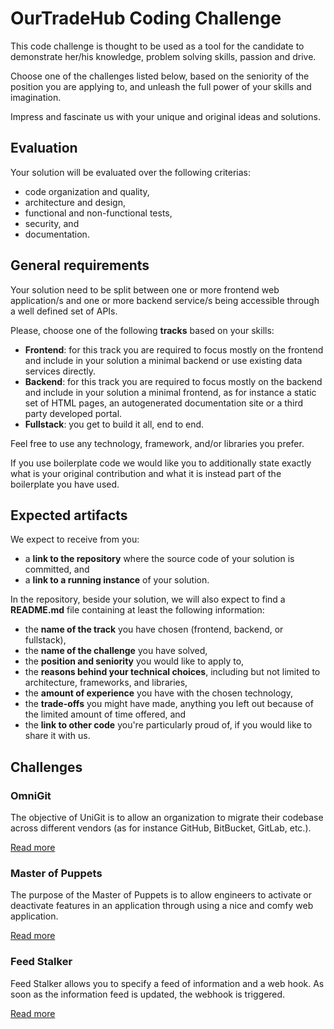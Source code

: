 # OurTradeHub Coding Challenge

This code challenge is thought to be used as a tool for the candidate to demonstrate her/his knowledge, problem solving skills, passion and drive.

Choose one of the challenges listed below, based on the seniority of the position you are applying to, and unleash the full power of your skills and imagination.

Impress and fascinate us with your unique and original ideas and solutions.

## Evaluation

Your solution will be evaluated over the following criterias:

- code organization and quality,
- architecture and design,
- functional and non-functional tests,
- security, and
- documentation.

## General requirements

Your solution need to be split between one or more frontend web application/s and one or more backend service/s being accessible through a well defined set of APIs.

Please, choose one of the following **tracks** based on your skills:

- **Frontend**: for this track you are required to focus mostly on the frontend and include in your solution a minimal backend or use existing data services directly.
- **Backend**: for this track you are required to focus mostly on the backend and include in your solution a minimal frontend, as for instance a static set of HTML pages, an autogenerated documentation site or a third party developed portal.
- **Fullstack**: you get to build it all, end to end.

Feel free to use any technology, framework, and/or libraries you prefer.

If you use boilerplate code we would like you to additionally state exactly what is your original contribution and what it is instead part of the boilerplate you have used.

## Expected artifacts

We expect to receive from you:

- a **link to the repository** where the source code of your solution is committed, and
- a **link to a running instance** of your solution.

In the repository, beside your solution, we will also expect to find a **README.md** file containing at least the following information:

- the **name of the track** you have chosen (frontend, backend, or fullstack),
- the **name of the challenge** you have solved,
- the **position and seniority** you would like to apply to,
- the **reasons behind your technical choices**, including but not limited to architecture, frameworks, and libraries,
- the **amount of experience** you have with the chosen technology,
- the **trade-offs** you might have made, anything you left out because of the limited amount of time offered, and
- the **link to other code** you're particularly proud of, if you would like to share it with us.

## Challenges

### OmniGit

The objective of UniGit is to allow an organization to migrate their codebase across different vendors (as for instance GitHub, BitBucket, GitLab, etc.).

[Read more](./OmniGit.md)

### Master of Puppets

The purpose of the Master of Puppets is to allow engineers to activate or deactivate features in an application through using a nice and comfy web application.

[Read more](./MasterOfPuppets.md)

### Feed Stalker

Feed Stalker allows you to specify a feed of information and a web hook. As soon as the information feed is updated, the webhook is triggered.

[Read more](./FeedStalker.md)
